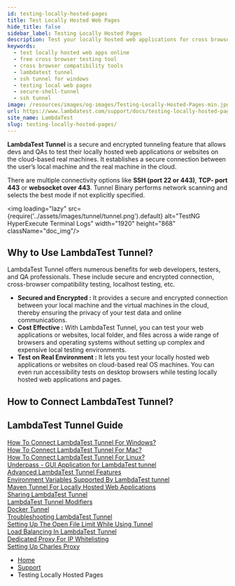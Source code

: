 ```yaml
---
id: testing-locally-hosted-pages
title: Test Locally Hosted Web Pages
hide_title: false
sidebar_label: Testing Locally Hosted Pages
description: Test your locally hosted web applications for cross browser compatibility across 3000+ browser and OS combinations with LambdaTest.
keywords:
  - test locally hosted web apps online
  - free cross browser testing tool
  - cross browser compatibility tools
  - lambdatest tunnel
  - ssh tunnel for windows
  - testing local web pages
  - secure-shell-tunnel
  - ssh tunnel
image: /resources/images/og-images/Testing-Locally-Hosted-Pages-min.jpg
url: https://www.lambdatest.com/support/docs/testing-locally-hosted-pages/
site_name: LambdaTest
slug: testing-locally-hosted-pages/
---
```


<script type="application/ld+json"
      dangerouslySetInnerHTML={{ __html: JSON.stringify({
       "@context": "https://schema.org",
        "@type": "BreadcrumbList",
        "itemListElement": [{
          "@type": "ListItem",
          "position": 1,
          "name": "LambdaTest",
          "item": "https://www.lambdatest.com"
        },{
          "@type": "ListItem",
          "position": 2,
          "name": "Support",
          "item": "https://www.lambdatest.com/support/docs/"
        },{
          "@type": "ListItem",
          "position": 3,
          "name": "Docker Tunnel",
          "item": "https://www.lambdatest.com/support/docs/testing-locally-hosted-pages/"
        }]
      })
    }}
></script>
**LambdaTest Tunnel** is a secure and encrypted tunneling feature that allows devs and QAs to test their locally hosted web applications or websites on the cloud-based real machines. It establishes a secure connection between the user’s local machine and the real machine in the cloud.

There are multiple connectivity options like **SSH (port 22 or 443)**, **TCP- port 443** or **websocket over 443**. Tunnel Binary performs network scanning and selects the best mode if not explicitly specified.

<img loading="lazy" src={require('../assets/images/tunnel/tunnel.png').default} alt="TestNG HyperExecute Terminal Logs"  width="1920" height="868" className="doc_img"/>

## Why to Use LambdaTest Tunnel?

LambdaTest Tunnel offers numerous benefits for web developers, testers, and QA professionals. These include secure and encrypted connection, cross-browser compatibility testing, localhost testing, etc.

- **Secured and Encrypted :** It provides a secure and encrypted connection between your local machine and the virtual machines in the cloud, thereby ensuring the privacy of your test data and online communications.
- **Cost Effective :** With LambdaTest Tunnel, you can test your web applications or websites, local folder, and files across a wide range of browsers and operating systems without setting up complex and expensive local testing environments.
- **Test on Real Environment :** It lets you test your locally hosted web applications or websites on cloud-based real OS machines. You can even run accessibility tests on desktop browsers while testing locally hosted web applications and pages.

## How to Connect LambdaTest Tunnel?

<div className="ytframe"> 
<div className="youtube" data-embed="1B27vRreyKU">
    <div className="play-button"></div>
</div>
</div>

## LambdaTest Tunnel Guide

<div className="download_btn mb-10"> <a href="/docs/local-testing-windows/">How To Connect LambdaTest Tunnel For Windows?</a></div>

<div className="download_btn mb-10"> <a href="/docs/local-testing-macos/">How To Connect LambdaTest Tunnel For Mac?</a></div>

<div className="download_btn mb-10"> <a href="/docs/local-testing-linux/">How To Connect LambdaTest Tunnel For Linux?</a></div>

<div className="download_btn mb-10"> <a href="/docs/underpass-tunnel-application/">Underpass - GUI Application for LambdaTest tunnel</a></div>

<div className="download_btn mb-10"> <a href="/docs/advanced-tunnel-features/">Advanced LambdaTest Tunnel Features</a></div>

<div className="download_btn mb-10"> <a href="/docs/environment-variables-supported-by-lambda-tunnel/">Environment Variables Supported By LambdaTest tunnel</a></div>

<div className="download_btn mb-10"> <a href="/docs/maven-tunnel-for-locally-hosted-web-applications/">Maven Tunnel For Locally Hosted Web Applications</a></div>

<div className="download_btn mb-10"> <a href="/docs/sharing-lambda-tunnel/">Sharing LambdaTest Tunnel</a></div>

<div className="download_btn mb-10"> <a href="/docs/lambda-tunnel-modifiers/">LambdaTest Tunnel Modifiers</a></div>

<div className="download_btn mb-10"> <a href="/docs/docker-tunnel/">Docker Tunnel</a></div>

<div className="download_btn mb-10"> <a href="/docs/troubleshooting-lambda-tunnel/">Troubleshooting LambdaTest Tunnel</a></div>

<div className="download_btn mb-10"> <a href="/docs/how-to-set-the-open-file-limit-while-using-tunnel/">Setting Up The Open File Limit While Using Tunnel</a></div>

<div className="download_btn mb-10"> <a href="/docs/load-balancing-in-lambda-tunnel/">Load Balancing In LambdaTest Tunnel</a></div>

<div className="download_btn mb-10"> <a href="/docs/dedicated-proxy/">Dedicated Proxy For IP Whitelisting</a></div>

<div className="download_btn mb-10"> <a href="/docs/charles-proxy/">Setting Up Charles Proxy</a></div>


<nav aria-label="breadcrumbs">
  <ul className="breadcrumbs">
    <li className="breadcrumbs__item">
      <a className="breadcrumbs__link" href="https://www.lambdatest.com">
        Home
      </a>
    </li>
    <li className="breadcrumbs__item">
      <a className="breadcrumbs__link" target="_self" href="https://www.lambdatest.com/support/docs/">
        Support
      </a>
    </li>
    <li className="breadcrumbs__item breadcrumbs__item--active">
      <span className="breadcrumbs__link">
        Testing Locally Hosted Pages
      </span>
    </li>
  </ul>
</nav>
